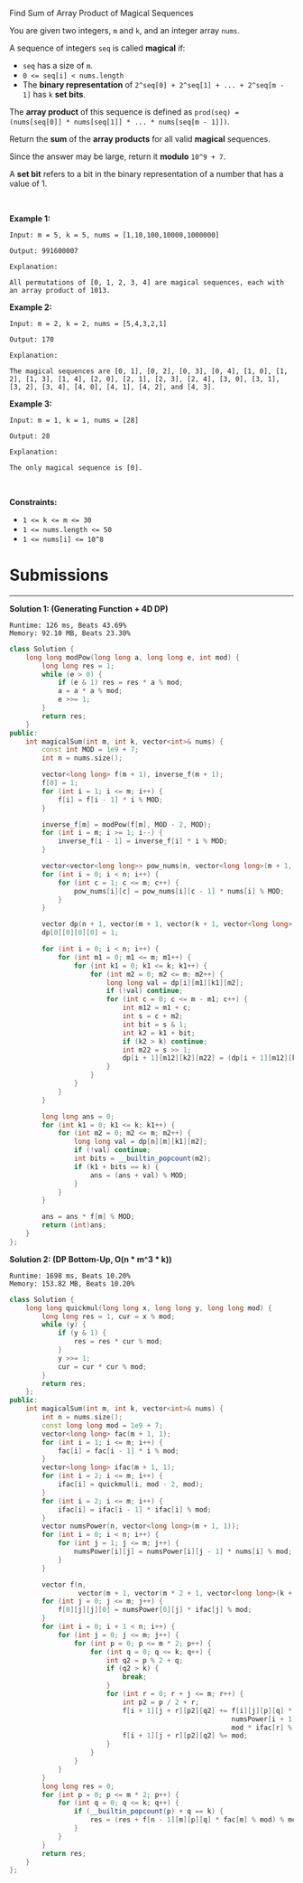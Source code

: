 Find Sum of Array Product of Magical Sequences

You are given two integers, `m` and `k`, and an integer array `nums`.

A sequence of integers `seq` is called **magical** if:
* `seq` has a size of `m`.
* `0 <= seq[i] < nums.length`
* The **binary representation** of `2^seq[0] + 2^seq[1] + ... + 2^seq[m - 1]` has `k` **set bits**.

The **array product** of this sequence is defined as `prod(seq) = (nums[seq[0]] * nums[seq[1]] * ... * nums[seq[m - 1]])`.

Return the **sum** of the **array products** for all valid **magical** sequences.

Since the answer may be large, return it **modulo** `10^9 + 7`.

A **set bit** refers to a bit in the binary representation of a number that has a value of 1.

 

**Example 1:**
```
Input: m = 5, k = 5, nums = [1,10,100,10000,1000000]

Output: 991600007

Explanation:

All permutations of [0, 1, 2, 3, 4] are magical sequences, each with an array product of 1013.
```

**Example 2:**
```
Input: m = 2, k = 2, nums = [5,4,3,2,1]

Output: 170

Explanation:

The magical sequences are [0, 1], [0, 2], [0, 3], [0, 4], [1, 0], [1, 2], [1, 3], [1, 4], [2, 0], [2, 1], [2, 3], [2, 4], [3, 0], [3, 1], [3, 2], [3, 4], [4, 0], [4, 1], [4, 2], and [4, 3].
```

**Example 3:**
```
Input: m = 1, k = 1, nums = [28]

Output: 28

Explanation:

The only magical sequence is [0].
```
 

**Constraints:**

* `1 <= k <= m <= 30`
* `1 <= nums.length <= 50`
* `1 <= nums[i] <= 10^8`

# Submissions
---
**Solution 1: (Generating Function + 4D DP)**
```
Runtime: 126 ms, Beats 43.69%
Memory: 92.10 MB, Beats 23.30%
```
```c++
class Solution {
    long long modPow(long long a, long long e, int mod) {
        long long res = 1;
        while (e > 0) {
            if (e & 1) res = res * a % mod;
            a = a * a % mod;
            e >>= 1;
        }
        return res;
    }
public:
    int magicalSum(int m, int k, vector<int>& nums) {
        const int MOD = 1e9 + 7;
        int n = nums.size();

        vector<long long> f(m + 1), inverse_f(m + 1);
        f[0] = 1;
        for (int i = 1; i <= m; i++) {
            f[i] = f[i - 1] * i % MOD;
        }

        inverse_f[m] = modPow(f[m], MOD - 2, MOD);
        for (int i = m; i >= 1; i--) {
            inverse_f[i - 1] = inverse_f[i] * i % MOD;
        }

        vector<vector<long long>> pow_nums(n, vector<long long>(m + 1, 1));
        for (int i = 0; i < n; i++) {
            for (int c = 1; c <= m; c++) {
                pow_nums[i][c] = pow_nums[i][c - 1] * nums[i] % MOD;
            }
        }

        vector dp(n + 1, vector(m + 1, vector(k + 1, vector<long long>(m + 1))));
        dp[0][0][0][0] = 1;

        for (int i = 0; i < n; i++) {
            for (int m1 = 0; m1 <= m; m1++) {
                for (int k1 = 0; k1 <= k; k1++) {
                    for (int m2 = 0; m2 <= m; m2++) {
                        long long val = dp[i][m1][k1][m2];
                        if (!val) continue;
                        for (int c = 0; c <= m - m1; c++) {
                            int m12 = m1 + c;
                            int s = c + m2;
                            int bit = s & 1;
                            int k2 = k1 + bit;
                            if (k2 > k) continue;
                            int m22 = s >> 1;
                            dp[i + 1][m12][k2][m22] = (dp[i + 1][m12][k2][m22] + val * inverse_f[c] % MOD * pow_nums[i][c] % MOD) % MOD;
                        }
                    }
                }
            }
        }

        long long ans = 0;
        for (int k1 = 0; k1 <= k; k1++) {
            for (int m2 = 0; m2 <= m; m2++) {
                long long val = dp[n][m][k1][m2];
                if (!val) continue;
                int bits = __builtin_popcount(m2);
                if (k1 + bits == k) {
                    ans = (ans + val) % MOD;
                }
            }
        }

        ans = ans * f[m] % MOD;
        return (int)ans;
    }
};
```

**Solution 2: (DP Bottom-Up, O(n * m^3 * k))**
```
Runtime: 1698 ms, Beats 10.20%
Memory: 153.82 MB, Beats 10.20%
```
```c++
class Solution {
    long long quickmul(long long x, long long y, long long mod) {
        long long res = 1, cur = x % mod;
        while (y) {
            if (y & 1) {
                res = res * cur % mod;
            }
            y >>= 1;
            cur = cur * cur % mod;
        }
        return res;
    };
public:
    int magicalSum(int m, int k, vector<int>& nums) {
        int n = nums.size();
        const long long mod = 1e9 + 7;
        vector<long long> fac(m + 1, 1);
        for (int i = 1; i <= m; i++) {
            fac[i] = fac[i - 1] * i % mod;
        }
        vector<long long> ifac(m + 1, 1);
        for (int i = 2; i <= m; i++) {
            ifac[i] = quickmul(i, mod - 2, mod);
        }
        for (int i = 2; i <= m; i++) {
            ifac[i] = ifac[i - 1] * ifac[i] % mod;
        }
        vector numsPower(n, vector<long long>(m + 1, 1));
        for (int i = 0; i < n; i++) {
            for (int j = 1; j <= m; j++) {
                numsPower[i][j] = numsPower[i][j - 1] * nums[i] % mod;
            }
        }

        vector f(n,
                 vector(m + 1, vector(m * 2 + 1, vector<long long>(k + 1, 0))));
        for (int j = 0; j <= m; j++) {
            f[0][j][j][0] = numsPower[0][j] * ifac[j] % mod;
        }
        for (int i = 0; i + 1 < n; i++) {
            for (int j = 0; j <= m; j++) {
                for (int p = 0; p <= m * 2; p++) {
                    for (int q = 0; q <= k; q++) {
                        int q2 = p % 2 + q;
                        if (q2 > k) {
                            break;
                        }
                        for (int r = 0; r + j <= m; r++) {
                            int p2 = p / 2 + r;
                            f[i + 1][j + r][p2][q2] += f[i][j][p][q] *
                                                       numsPower[i + 1][r] %
                                                       mod * ifac[r] % mod;
                            f[i + 1][j + r][p2][q2] %= mod;
                        }
                    }
                }
            }
        }
        long long res = 0;
        for (int p = 0; p <= m * 2; p++) {
            for (int q = 0; q <= k; q++) {
                if (__builtin_popcount(p) + q == k) {
                    res = (res + f[n - 1][m][p][q] * fac[m] % mod) % mod;
                }
            }
        }
        return res;
    }
};
```
